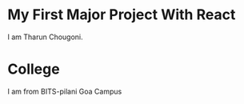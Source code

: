 # My First Major Project With React

 I am Tharun Chougoni.

# College

I am from BITS-pilani Goa Campus

